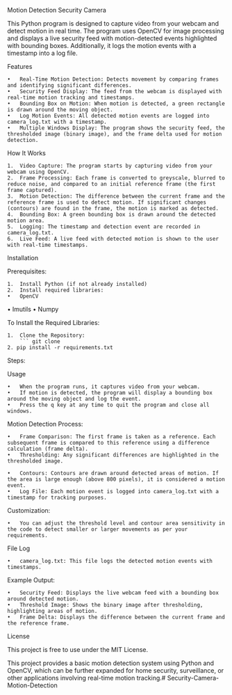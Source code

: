 Motion Detection Security Camera

This Python program is designed to capture video from your webcam and detect motion in real time. The program uses OpenCV for image processing and displays a live security feed with motion-detected events highlighted with bounding boxes. Additionally, it logs the motion events with a timestamp into a log file.

Features

	•	Real-Time Motion Detection: Detects movement by comparing frames and identifying significant differences.
	•	Security Feed Display: The feed from the webcam is displayed with real-time motion tracking and timestamps.
	•	Bounding Box on Motion: When motion is detected, a green rectangle is drawn around the moving object.
	•	Log Motion Events: All detected motion events are logged into camera_log.txt with a timestamp.
	•	Multiple Windows Display: The program shows the security feed, the thresholded image (binary image), and the frame delta used for motion detection.

How It Works

	1.	Video Capture: The program starts by capturing video from your webcam using OpenCV.
	2.	Frame Processing: Each frame is converted to greyscale, blurred to reduce noise, and compared to an initial reference frame (the first frame captured).
	3.	Motion Detection: The difference between the current frame and the reference frame is used to detect motion. If significant changes (contours) are found in the frame, the motion is marked as detected.
	4.	Bounding Box: A green bounding box is drawn around the detected motion area.
	5.	Logging: The timestamp and detection event are recorded in camera_log.txt.
	6.	Live Feed: A live feed with detected motion is shown to the user with real-time timestamps.

Installation

Prerequisites:

	1.	Install Python (if not already installed)
	2.	Install required libraries:
	•	OpenCV
•	Imutils
	•	Numpy

To Install the Required Libraries:

    1.	Clone the Repository:
        ``` git clone
    2. pip install -r requirements.txt

Steps:

Usage

	•	When the program runs, it captures video from your webcam.
	•	If motion is detected, the program will display a bounding box around the moving object and log the event.
	•	Press the q key at any time to quit the program and close all windows.

Motion Detection Process:

	•	Frame Comparison: The first frame is taken as a reference. Each subsequent frame is compared to this reference using a difference calculation (frame delta).
	•	Thresholding: Any significant differences are highlighted in the thresholded image.

	•	Contours: Contours are drawn around detected areas of motion. If the area is large enough (above 800 pixels), it is considered a motion event.
	•	Log File: Each motion event is logged into camera_log.txt with a timestamp for tracking purposes.

Customization:

	•	You can adjust the threshold level and contour area sensitivity in the code to detect smaller or larger movements as per your requirements.

File Log

	•	camera_log.txt: This file logs the detected motion events with timestamps.

Example Output:

	•	Security Feed: Displays the live webcam feed with a bounding box around detected motion.
	•	Threshold Image: Shows the binary image after thresholding, highlighting areas of motion.
	•	Frame Delta: Displays the difference between the current frame and the reference frame.

License

This project is free to use under the MIT License.

This project provides a basic motion detection system using Python and OpenCV, which can be further expanded for home security, surveillance, or other applications involving real-time motion tracking.# Security-Camera-Motion-Detection
